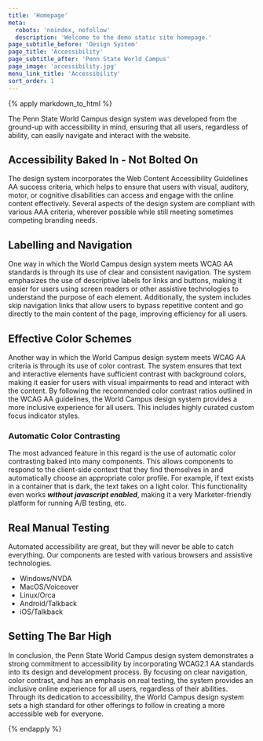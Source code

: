 ```yaml
---
title: 'Homepage'
meta:
  robots: 'noindex, nofollow'
  description: 'Welcome to the demo static site homepage.'
page_subtitle_before: 'Design System'
page_title: 'Accessibility'
page_subtitle_after: 'Penn State World Campus'
page_image: 'accessibility.jpg'
menu_link_title: 'Accessibility'
sort_order: 1
---
```

{% apply markdown_to_html %}

  The Penn State World Campus design system was developed from the ground-up
  with accessibility in mind, ensuring that all users, regardless of ability,
  can easily navigate and interact with the website.
  
  ## Accessibility Baked In - Not Bolted On
  The design system incorporates the Web Content Accessibility Guidelines AA
  success criteria, which helps to ensure that users with visual, auditory, 
  motor, or cognitive disabilities can access and engage with the online
  content effectively.  Several aspects of the design system are compliant
  with various AAA criteria, wherever possible while still meeting sometimes
  competing branding needs.
  
  ## Labelling and Navigation
  One way in which the World Campus design system meets WCAG AA standards is
  through its use of clear and consistent navigation. The system emphasizes
  the use of descriptive labels for links and buttons, making it easier for
  users using screen readers or other assistive technologies to understand the
  purpose of each element. Additionally, the system includes skip navigation
  links that allow users to bypass repetitive content and go directly to the
  main content of the page, improving efficiency for all users.
  
  ## Effective Color Schemes
  Another way in which the World Campus design system meets WCAG AA criteria is
  through its use of color contrast. The system ensures that text and
  interactive elements have sufficient contrast with background colors, making
  it easier for users with visual impairments to read and interact with the
  content. By following the recommended color contrast ratios outlined in the
  WCAG AA guidelines, the World Campus design system provides a more inclusive
  experience for all users. This includes highly curated custom focus indicator
  styles.
  
  ### Automatic Color Contrasting
  The most advanced feature in this regard is the use of automatic color
  contrasting baked into many components. This allows components to respond to
  the client-side context that they find themselves in and automatically choose
  an appropriate color profile. For example, if text exists in a container that
  is dark, the text takes on a light color. This functionality even works
  **_without javascript enabled_**, making it a very Marketer-friendly platform
  for running A/B testing, etc.

  ## Real Manual Testing
  Automated accessibility are great, but they will never be able to catch
  everything. Our components are tested with various browsers and assistive
  technologies.
  - Windows/NVDA
  - MacOS/Voiceover
  - Linux/Orca
  - Android/Talkback
  - iOS/Talkback

  ## Setting The Bar High
  In conclusion, the Penn State World Campus design system demonstrates a
  strong commitment to accessibility by incorporating WCAG2.1 AA standards
  into its design and development process. By focusing on clear navigation,
  color contrast, and has an emphasis on real testing, the system provides an
  inclusive online experience for all users, regardless of their abilities.
  Through its dedication to accessibility, the World Campus design system
  sets a high standard for other offerings to follow in creating a more
  accessible web for everyone.

{% endapply %}